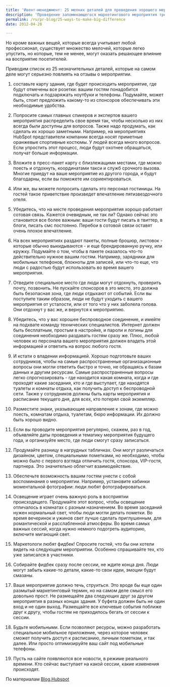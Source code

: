 ```yaml
---
title: 'Ивент-менеджмент: 25 мелких деталей для проведения хорошего мероприятия'
description: 'Проведение запоминающегося маркетингового мероприятия требует масштабного планирования и учета множества факторов. Но кроме важных вещей, которые всегда учитывает любой профессионал, существует множество мелочей, которые легко упустить, но которые, тем не менее, могут оказать решающее влияние на восприятие посетителей.'
permalink: /ru/pr-blog/25-ways-to-make-big-difference
date: 2012-04-28

---
```


Но кроме важных вещей, которые всегда учитывает любой профессионал, существует множество мелочей, которые легко упустить, но которые, тем не менее, могут оказать решающее влияние на восприятие посетителей.

Приводим список из 25 незначительных деталей, которые на самом деле могут серьезно повлиять на отзывы  о мероприятии.

1) составьте карту здания, где будет происходить мероприятие, где будут отмечены все розетки: вашим гостям понадобится подключать и подзаряжать ноутбуки и телефоны. Подумайте, может быть, стоит предложить какому-то из спонсоров обеспечивать эти необходимые удобства.

2) Попросите самых главных спикеров и экспертов вашего мероприятия распределить свое время так, чтобы несколько из них всегда были доступны для вопросов. Также надо продумать, как сделать их хорошо заметными. Например, на мероприятиях HubSpot представители компании всегда носят приметные оранжевые спортивные костюмы. У людей всегда много вопросов. Если упростить этот процесс, люди будут охотнее обращаться, получат больше информации.

3) Вложите в пресс-пакет карту с близлежащими местами, где можно поесть и отдохнуть, координатами такси и служб срочного вызова. Многие приедут на ваше мероприятие из другого города, и будут благодарны, если вы поможете им сориентироваться.

4) Или же, вы можете попросить сделать это персонал гостиницы. На гостей такое приветствие произведет впечатление пятизвездочного отеля.

5) Убедитесь, что на месте проведения мероприятия хорошо работает сотовая связь. Кажется очевидным, не так ли? Однако сейчас это становится все более важным: ваши гости будут писать в твиттер, в блоги, писать смс постоянно. Перебои в сотовой связи оставят очень плохое впечатление.

6) На всех мероприятиях раздают пакеты, полные брошюр, листовок - которые обычно выкидываются - и еще брендированную ручку, или кружку. Подумайте о том, чтобы в пакете оказалось что-то действительно нужное вашим гостям. Например, зарядники для мобильных телефонов, блокноты для записей, или что-то еще, что люди с радостью будут использовать во время вашего мероприятия.

7) Отведите специальное место где люди могут отдохнуть, проверить почту, позвонить. Не пускайте спонсоров в это место, это должна быть безопасная зона, где люди отдыхают от событий. Если вы поступите таким образом, люди не будут уходить с вашего мероприятия от усталости, или от того что у них заболела голова. Они отдохнут у вас же, и вернутся к мероприятию.

8) Убедитесь, что у вас хорошее беспроводное соединение, и имейте на подхвате команду технических специалистов. Интернет должен быть бесплатным, простым в настройке, и пароли и логины для соединения необходимо раздавать гостям сразу же. Плюс, любой человек из персонала вашего мероприятия должен владеть этой информацией и ответить на вопрос любого гостя.

9) И кстати о владении информацией. Хорошо подготовьте ваших сотрудников, чтобы на самые распространенные организационные вопросы они могли ответить быстро и точно, не обращаясь к базам данных и другим ресурсам. Самые распространенные вопросы легко спрогнозировать - где находится какая комната, когда и где проходят какие заседания, кто и где выступает, где находятся туалеты и комнаты отдыха, как получить доступ к беспроводной сети. Также у сотрудников должны быть карты мероприятия и расписание текущего дня, для всех, кто потерял свой экземпляр.

10) Разместите знаки, указывающие направление к зонам, где можно поесть, комнатам отдыха, туалетам, бюро информации. Их должно быть хорошо видно.

11) Если вы проводите мероприятия регулярно, скажем, раз в год, объявляйте даты проведения и тематику мероприятия будущего года, и организуйте место, где люди смогут сразу записаться.

12) Продумайте разницу в нагрудных табличках. Они могут различаться дизайном, цветом, специальными пометками, но необходимо, чтобы можно было с первого взгляда отличить гостя, спонсора, VIP-гостя, партнера. Это значительно облегчит взаимодействие.

13) Обеспечьте возможность вашим гостям унести с собой воспоминания о мероприятии. Например, установите кабинки моментальной фотографии: люди любят фотографироваться.

14) Освещение играет очень важную роль в восприятии происходящего. Продумайте этот вопрос, чтобы освещение отличалось в комнатах с разным назначением. Во время заседаний нужен нормальный свет, чтобы люди могли делать пометки. Во время вечеринок и ужинов свет лучше сделать приглушенным, для романтической и расслабленной атмосферы. Во время самых важных сессий, когда нужно немного подогреть аудиторию, включите мигающий свет.

15) Маркетологи любят фидбек! Спросите гостей, что бы они хотели видеть на следующем мероприятии. Особенно спрашивайте тех, кто уже записался в участники.

16) Собирайте фидбек сразу после сессии, не ждите конца дня. Люди могут забыть какие-то детали, какие-то свои идеи, эмоции будут смазаны.

17) Ваше мероприятие должно течь, струиться. Это вроде бы еще один размытый маркетинговый термин, но на самом деле смысл его довольно прост. Не размещайте два следующих друг за другом мероприятия в разных концах здания. У буфета должен быть не один вход и не один выход. Размещайте все ключевые события поближе друг к другу, чтобы гостям не приходилось бегать от сессии к сессии.

18) Будьте мобильными. Если позволяют ресурсы, можно разработать специальное мобильное приложение, через которое человек сможет получить доступ к расписанию, личным пометкам, и так далее. Или просто оптимизируйте ваш сайт под мобильные телефоны.

19) Пусть на сайте появляются все новости, в режиме реального времени. Кто сейчас выступает на какой сессии, какие изменения происходят.

По материалам <a href="https://blog.hubspot.com/blog/tabid/6307/bid/32681/25-Little-Details-That-Will-Make-a-BIG-Difference-at-Your-Next-Event.aspx"> Blog.Hubspot </a>

